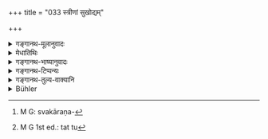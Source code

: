 +++
title = "033 स्त्रीणां सुखोद्यम्"

+++

<details><summary>गङ्गानथ-मूलानुवादः</summary>

That of women should be easily pronouncible, not harsh, of plain meaning, heart-captivating and auspicious; it should end in a long vowel and contain a benedictory term.—(33)
</details>

<details><summary>मेधातिथिः</summary>

पुंस इत्य् अधिकृतत्वात् स्त्रीणाम् अप्राप्तौ नियम्यते । सुखेनोद्यते **सुखोद्यम्** । स्त्रीबालैर् अपि यत् सुखेनोच्चारयितुं शक्यते तत् स्त्रीणां नाम कर्तव्यम् । बाहुल्येन स्त्रीणां स्त्रीभिर् बालैश् च व्यवहारस् तेषां च स्वकरणसौष्टवाभावान्[^१६४] न सर्वं संस्कृतं शब्दम् उच्चारयितुं शक्तिर् अस्ति । अतो विशेषेणोपदिश्यते । न तु[^१६५] पुंसाम् असुखोद्यम् अभ्यनुज्ञायते । उदाहरणं मङ्गलदेवी चारुदती सुवनदेत्यादि । प्रत्युदाहरणं शर्मिष्ठा सुश्लिष्टाङ्गीति । **अक्रूरम्** अक्रूरार्थवाचि । क्रूरार्थवाचि क्रूरार्थं डाकिनी परुषेति । **विस्पष्टार्थं** यस्यार्थो व्याख्यानगम्यो न भवति, श्रुत एव विदुषाम् अविदुषां वार्थप्रतीतिं करोति । अविस्पष्टार्थं यथा- कामनिधा कारीषगन्ध्येति । कामस्य निधेव निधा तया कामस् तत्रैव तिष्ठतीति । एवं यावन् न व्याख्यातं तावन् नावगम्यते । एवं कारीषगन्धेर् दुहिता कारीषगन्ध्येति व्याख्यानम् अपक्ष्यते । **मनोहरं** चित्ताह्लादकरम्- आश्रेयसी । विपरीतं तु- कालाक्षी । शर्मवती रुद्रवतीति **मङ्गल्यम्** । विपरीतम्- अभागा मदभागेति । **दीर्घो वर्णो ऽन्ते** यस्य । विपरीतम्- शरत् । आशिषं वदतीत्य् **आशीर्वादम्** । **अभिधानं** शब्दः । तयोर् विशेषणसमासः । तद् यस्मिन्न् अस्ति विद्यते तद् **आशीर्वादाभिधानवत्**- सपुत्रा बहुपुत्रा कुलवाहिकेति । एते ह्य् अर्था आशीर्विषया । वपरीता- अप्रशस्ता अलक्षणेति । अथ मङ्गल्यस्याशीर्वादस्य च को विशेषः । न कश्चित् । वृत्तपूर्णार्थं तु भेदेनोपादानम् ॥ २.३३ ॥


[^१६५]:
     M G 1st ed.: tat tu


[^१६४]:
     M G: svakāraṇa-
</details>

<details><summary>गङ्गानथ-भाष्यानुवादः</summary>

Inasmuch as significance has been attached to the mention of the ‘male’ child (in verse 29), what has been said in the preceding verses is not applicable to women; and the present verse is going to lay down rules regarding the names of women.

‘*Easily pronouncible*’;—that which can be easily pronounced; the name of women should be such as can be uttered, with ease, even by women and children. It is mostly women and children that have got to deal with women; and the woman’s organ of speech being not very efficient, she cannot pronounce each and every Sanskrit word; hence the Text lays stress upon this pronouncibility in the case of feminine names. This however docs not mean that the masculine names may be unpronouncible. As examples of ‘pronouncible’ names wo have, ‘*Maṅgala-devī*,’ ‘*Chārudati*,’ ‘*Suvadanā*,’ etc., and as counter-examples (*i.e*., of
*unpronouncible* names), ‘*Śarmiṣṭhā*,’ ‘*Suśliṣṭāṅgī*,’ and the like.

‘*Not harsh*,’—*i.e*., not denoting any thing harsh; names denoting harsh things are such as ‘*Ḍākinī*’ (Sorceress), ‘*Paruṣā*’ (Rough) and so forth.

‘*Of plain meaning*,’—whose moaning does not need to be explained before it is comprehended; which, as soon as it is heard, couveys its meaning to the learned and the unlearned alike. As examples of names with meanings not plain, we have, (*a*) ‘*Kāmaniḍhā*’ and (*b*) ‘*Kāriṣagandhī*’; the meaning of these terms is not comprehended until the following explanations have been provided:—(*a*) ‘who is, as if it were, the *very* receptacle of love, she in whom all love is contained,’ and (*b*) ‘*Kārīṣagandhī*’ is the ‘daughter of Kariṣagandhi.’

‘*Heart-captivating*,’—that which pleases the mind; *e.g*., ‘*Śreyasī*’; while of the contrary kind we have the name ‘*Kālākṣī*.’

‘*Auspicious*,’—such as ‘*Śarmavatī*’; of the contrary kind is the name ‘*Abhāgā*,’ ‘M *andabhāgā*.’ ‘*Ending in a long vowel*,’—that which has a long vowel at the end. Contrary to this is the name ‘*Śarat*.’

‘*Āśīrvāda*’ is *that which denotes benediction*; ‘*abhidhāna*’ is
*term*; and when the two are compounded in tho *dhāraya* form, we get
the meaning ‘*benedictory term*’; and the name that contains such a term is called ‘*āśīrvādābhidhānavat*,’ ‘*containing a benedictory term*.’ Examples of such names—‘*Saputrā*,’ ‘*Bahuputrā*,’ ‘*Kulavāhikā*’; these are benedictory names; of the contrary kind are such names as, ‘*Apraśastā*,’ ‘*Alakṣaṇā*.’

“What is the difference between ‘auspicious’ and ‘benedictory’?”

None whatsoever. The second epithet has been added only for the purpose of filling up the metre.—(33)
</details>

<details><summary>गङ्गानथ-टिप्पन्यः</summary>

This verse is quoted in *Parāśaramādhava* (Ācāra, p. 441), which cites the typical female name ‘*Śrīdāsī*.’

This is quoted also in *Smṛtitattva* (p. 631).

*Vīramitrodaya* (Saṃskāra, p. 243) quotes the verse, and having
explained the words, cites as examples—‘*Yaśodā*’ (easily pronouncible) ‘*Kulaghnī*’ (harsh)—‘*Indirā*’ (not of plain meaning)—‘*Kamahīyā*’ (heart-captivating)—‘*Subhadrā*’ (auspicious)—and ‘*Saubhāgyavatī*’ (containing a benedictory term).

*Vidhānapārijāta* (p. 310) simply quotes the verse;—and *Aparārka* (p.
27) quotes it as laying down rules regarding the first part of female names.

This is quoted in *Smṛti candrikā* (Saṃskāra, p. 55), which adds the following notes—‘*sukhodyam*,’ easily pronouncible,—‘*maṅgalyam*’ denoting auspiciousness;—‘*dīrghavarṇa*, the long ī. or ā.
</details>

<details><summary>गङ्गानथ-तुल्य-वाक्यानि</summary>

*Laghuśātātapa*, 35.—‘The girl should not be named after a river or an
asterism or a tree; nor should she have a terrifying name.’

*Āśvalāyana-Gṛhyasūtra*, 1.15.9.—‘The names of girls should consist of
an odd number of letters.’

*Gobhila-Gṛhyasūtrā*, 2.7.15.—‘The names of girls should be soft and
consisting of an odd number of letters.’

*Śaunaka* (Vīramitrodaya-Saṃskāra, p. 213).—‘The name of males should
contain even, and of females odd, number of letters.’

*Baijavāpa* (Vīramitrodaya-Saṃskāra, p. 243).—‘The name of the woman
should consist of three letters and should end in the long *ī*.’

*Āśvalāyana* (Vīramitrodaya-Saṃskāra, p. 243).—‘The name of males should
contain an even number of letters, and of females odd number of letters.’
</details>

<details><summary>Bühler</summary>

033	The names of women should be easy to pronounce, not imply anything dreadful, possess a plain meaning, be pleasing and auspicious, end in long vowels, and contain a word of benediction.
</details>

